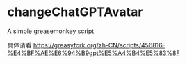 # changeChatGPTAvatar
A simple greasemonkey script

具体请看
https://greasyfork.org/zh-CN/scripts/456816-%E4%BF%AE%E6%94%B9gpt%E5%A4%B4%E5%83%8F